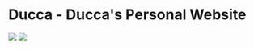 # Ducca - Ducca's Personal Website

![](https://img.shields.io/github/repo-size/caodoc/blog?style="flat-square"&color="94a4ff")
![](https://img.shields.io/github/last-commit/caodoc/blog?style="flat-square"&color="94a4ff")